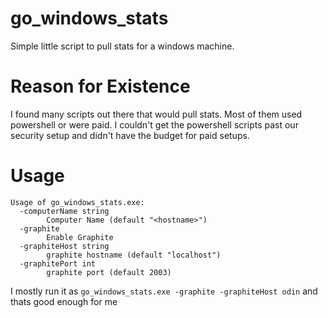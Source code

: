 go_windows_stats
================

Simple little script to pull stats for a windows machine.

Reason for Existence
====================

I found many scripts out there that would pull stats. Most of them used powershell or were paid.
I couldn't get the powershell scripts past our security setup and didn't have the budget for paid setups.

Usage
=====
```
Usage of go_windows_stats.exe:
  -computerName string
        Computer Name (default "<hostname>")
  -graphite
        Enable Graphite
  -graphiteHost string
        graphite hostname (default "localhost")
  -graphitePort int
        graphite port (default 2003)
```

I mostly run it as `go_windows_stats.exe -graphite -graphiteHost odin` and thats good enough for me
